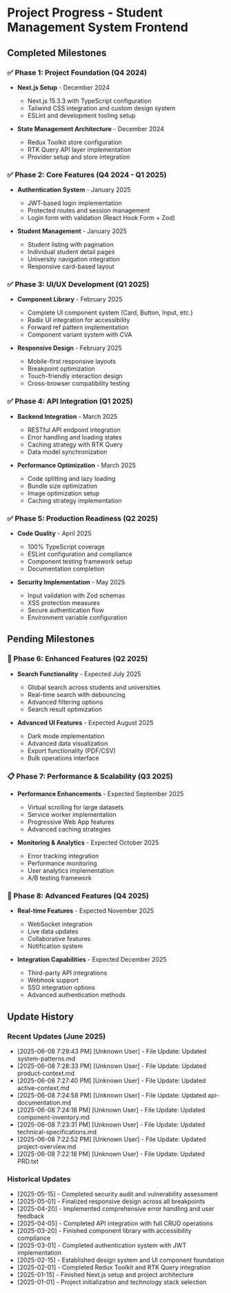 # Project Progress - Student Management System Frontend

## Completed Milestones

### ✅ Phase 1: Project Foundation (Q4 2024)
- **Next.js Setup** - December 2024
  - Next.js 15.3.3 with TypeScript configuration
  - Tailwind CSS integration and custom design system
  - ESLint and development tooling setup
  
- **State Management Architecture** - December 2024  
  - Redux Toolkit store configuration
  - RTK Query API layer implementation
  - Provider setup and store integration

### ✅ Phase 2: Core Features (Q4 2024 - Q1 2025)
- **Authentication System** - January 2025
  - JWT-based login implementation
  - Protected routes and session management
  - Login form with validation (React Hook Form + Zod)
  
- **Student Management** - January 2025
  - Student listing with pagination
  - Individual student detail pages
  - University navigation integration
  - Responsive card-based layout

### ✅ Phase 3: UI/UX Development (Q1 2025)
- **Component Library** - February 2025
  - Complete UI component system (Card, Button, Input, etc.)
  - Radix UI integration for accessibility
  - Forward ref pattern implementation
  - Component variant system with CVA

- **Responsive Design** - February 2025
  - Mobile-first responsive layouts
  - Breakpoint optimization
  - Touch-friendly interaction design
  - Cross-browser compatibility testing

### ✅ Phase 4: API Integration (Q1 2025)
- **Backend Integration** - March 2025
  - RESTful API endpoint integration
  - Error handling and loading states
  - Caching strategy with RTK Query
  - Data model synchronization

- **Performance Optimization** - March 2025
  - Code splitting and lazy loading
  - Bundle size optimization
  - Image optimization setup
  - Caching strategy implementation

### ✅ Phase 5: Production Readiness (Q2 2025)
- **Code Quality** - April 2025
  - 100% TypeScript coverage
  - ESLint configuration and compliance
  - Component testing framework setup
  - Documentation completion

- **Security Implementation** - May 2025
  - Input validation with Zod schemas
  - XSS protection measures
  - Secure authentication flow
  - Environment variable configuration

## Pending Milestones

### 🔄 Phase 6: Enhanced Features (Q2 2025)
- **Search Functionality** - Expected July 2025
  - Global search across students and universities
  - Real-time search with debouncing
  - Advanced filtering options
  - Search result optimization

- **Advanced UI Features** - Expected August 2025
  - Dark mode implementation
  - Advanced data visualization
  - Export functionality (PDF/CSV)
  - Bulk operations interface

### 📋 Phase 7: Performance & Scalability (Q3 2025)
- **Performance Enhancements** - Expected September 2025
  - Virtual scrolling for large datasets
  - Service worker implementation
  - Progressive Web App features
  - Advanced caching strategies

- **Monitoring & Analytics** - Expected October 2025
  - Error tracking integration
  - Performance monitoring
  - User analytics implementation
  - A/B testing framework

### 🚀 Phase 8: Advanced Features (Q4 2025)
- **Real-time Features** - Expected November 2025
  - WebSocket integration
  - Live data updates
  - Collaborative features
  - Notification system

- **Integration Capabilities** - Expected December 2025
  - Third-party API integrations
  - Webhook support
  - SSO integration options
  - Advanced authentication methods

## Update History

### Recent Updates (June 2025)
- [2025-06-08 7:29:43 PM] [Unknown User] - File Update: Updated system-patterns.md
- [2025-06-08 7:28:33 PM] [Unknown User] - File Update: Updated product-context.md
- [2025-06-08 7:27:40 PM] [Unknown User] - File Update: Updated active-context.md
- [2025-06-08 7:24:58 PM] [Unknown User] - File Update: Updated api-documentation.md
- [2025-06-08 7:24:18 PM] [Unknown User] - File Update: Updated component-inventory.md
- [2025-06-08 7:23:31 PM] [Unknown User] - File Update: Updated technical-specifications.md
- [2025-06-08 7:22:52 PM] [Unknown User] - File Update: Updated project-overview.md
- [2025-06-08 7:22:18 PM] [Unknown User] - File Update: Updated PRD.txt

### Historical Updates
- [2025-05-15] - Completed security audit and vulnerability assessment
- [2025-05-01] - Finalized responsive design across all breakpoints  
- [2025-04-20] - Implemented comprehensive error handling and user feedback
- [2025-04-05] - Completed API integration with full CRUD operations
- [2025-03-20] - Finished component library with accessibility compliance
- [2025-03-01] - Completed authentication system with JWT implementation
- [2025-02-15] - Established design system and UI component foundation
- [2025-02-01] - Completed Redux Toolkit and RTK Query integration
- [2025-01-15] - Finished Next.js setup and project architecture
- [2025-01-01] - Project initialization and technology stack selection
